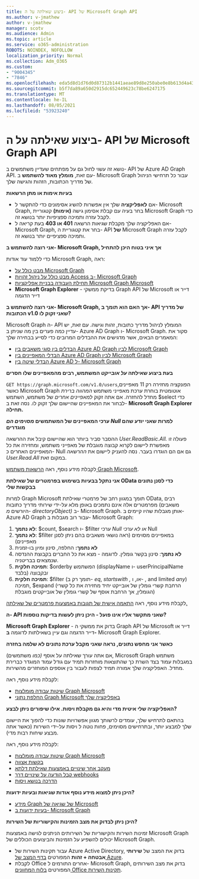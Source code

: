```yaml
---
title: ביצוע שאילתה על ה- API של Microsoft Graph API
ms.author: v-jmathew
author: v-jmathew
manager: scotv
ms.audience: Admin
ms.topic: article
ms.service: o365-administration
ROBOTS: NOINDEX, NOFOLLOW
localization_priority: Normal
ms.collection: Adm_O365
ms.custom:
- "9004345"
- "7846"
ms.openlocfilehash: eda5d8d1d76d0d87312b1441aeae89d8e250abe0e8b613d4a43fcc2345a6f021
ms.sourcegitcommit: b5f7da89a650d2915dc652449623c78be6247175
ms.translationtype: MT
ms.contentlocale: he-IL
ms.lasthandoff: 08/05/2021
ms.locfileid: "53923240"
---
```

# <a name="querying-the-microsoft-graph-api"></a>ביצוע שאילתה על ה- API של Microsoft Graph API

נושא זה עשוי לחול גם על מפתחים שעדיין משתמשים ב- API של Azure AD Graph API. עם זאת, **מומלץ מאוד להשתמש** ב- Microsoft Graph עבור כל תרחישי הניהול של מדריך הכתובות, הזהות והגישה שלך.

**בעיות אימות או מתן הרשאות**

- אם **לאפליקציה** שלך אין אפשרות להשיג אסימונים כדי להתקשר ל- Microsoft Graph, בחר בעיה עם קבלת אסימון גישה **(אימות)** קטגוריית Microsoft Graph כדי לקבל עזרה ותמיכה ספציפיות יותר בנושא זה.
- אם האפליקציה שלך מקבלת שגיאות הרשאה **401 או 403** בעת קריאה ל- Microsoft Graph, בחר את קטגוריית ה- API **של** Microsoft Graph לקבל עזרה ותמיכה ספציפיים יותר בנושא זה.

**אני רוצה להשתמש ב- Microsoft Graph, אך איני בטוח היכן להתחיל**

כדי ללמוד עוד אודות Microsoft Graph, ראה:

- [מבט כולל על Microsoft Graph](https://docs.microsoft.com/graph/overview)
- [מבט כולל על ניהול זהויות Access ב- Microsoft Graph](https://docs.microsoft.com/graph/azuread-identity-access-management-concept-overview)
- [תחילת העבודה בבניית אפליקציות Microsoft Graph Microsoft](https://docs.microsoft.com/graph/)
- **Microsoft Graph Explorer** - בדיקת ממשקי Graph API של Microsoft דייר או דייר הדגמה

**אני רוצה להשתמש ב- Microsoft Graph, אך האם הוא תומך ב- API של מדריך הכתובות v1.0 שאני זקוק לו?**

Microsoft Graph ה- API המומלץ לניהול מדריך כתובות, זהות וגישה. עם זאת, יש עדיין כמה פערים בין מה שניתן ב- Azure AD Graph ו- Microsoft Graph. סקור את המאמרים הבאים, אשר מדגישים את ההבדלים המרובים כדי לסייע בבחירה שלך:

- [הבדלים בין סוגי משאבים בין Azure AD Graph לבין Microsoft Graph](https://docs.microsoft.com/graph/migrate-azure-ad-graph-resource-differences)
- [הבדלי המאפיינים בין Azure AD Graph לבין Microsoft Graph](https://docs.microsoft.com/graph/migrate-azure-ad-graph-property-differences)
- [הבדלי שיטה בין Azure AD ל- Microsoft Graph](https://docs.microsoft.com/graph/migrate-azure-ad-graph-method-differences)

**בעת ביצוע שאילתה *על אובייקט* המשתמש, רבים מהמאפיינים שלו חסרים**

`GET https://graph.microsoft.com/v1.0/users`הפונקציה מחזירה רק 11 מאפיינים, כאשר Microsoft Graph אוטומטית בוחרת ערכת מאפייני משתמש *המהווה ברירת* מחדל להחזרה. אם אתה זקוק *למאפיינים אחרים* של משתמש, השתמש $select כדי לבחור את המאפיינים שהיישום שלך זקוק לו. נסה זאת ב- **Microsoft Graph Explorer תחילה.**

**ערכי המאפיינים של המשתמשים *מסוימים הם Null* למרות שאני יודע שהם מוגדרים**

ההסבר סביר ביותר הוא שהיישום קיבל את ההרשאה *User.ReadBasic.All.* פעולה זו מאפשרת ליישום לקרוא קבוצה מוגבלת של מאפייני משתמש, ומחזירה את כל המאפיינים האחרים כ- Null גם אם הם הוגדרו בעבר. נסה להעניק ליישום את *ההרשאה User.Read.All* במקום זאת.

לקבלת מידע נוסף, ראה [הרשאות משתמש Graph Microsoft](https://docs.microsoft.com/graph/permissions-reference#user-permissions).

**אני נתקל בבעיות בשימוש בפרמטרים של שאילתת OData כדי לסנן נתונים בבקשות שלי**

למרות Graph Microsoft תומך במגוון רחב של פרמטרי שאילתת OData, רבים מפרמטרים אלה אינם נתמכים באופן מלא על-ידי שירותי מדריך כתובות (משאבים היורשים *מ- directoryObject)* ב- Microsoft Graph. אותן מגבלות שהיו קיימים ב- Azure AD Graph עבור רוב מגבלות ב- Microsoft Graph:

1. **לא נתמך**: $count, $search ו- $filter ערכי *Null* *או לא ערכי* Null
2. **לא נתמך**: $filter במאפיינים מסוימים (ראה נושאי משאבים בהם ניתן לסנן מאפיינים)
3. **לא נתמך:** החלפה, סינון ומיון בו-זמנית
4. **לא נתמך**: סינון בקשר גומלין. לדוגמה - מצא את כל החברים בקבוצת ההנדסה שנמצאים בבריטניה.
5. **תמיכה חלקית**: $orderby *המשתמש* (displayName ו- userPrincipalName בלבד) *ובקבוצה*
6. **תמיכה חלקית**: $filter (תומך רק ב- *eq*, *startswith* *,* *או*, ו- , and limited *any*) תמיכה, $expand (הרחבת קשרי גומלין של אובייקט יחיד מחזירה את כל קשרי הגומלין, אך הרחבת אוסף של קשרי גומלין של אובייקטים מוגבלת)

לקבלת מידע נוסף, ראה [התאמה אישית של תגובות באמצעות פרמטרים של שאילתה.](https://docs.microsoft.com/graph/query-parameters)

**ה- API שאני מתקשר אליו אינו פועל - היכן ניתן לעשות בדיקות נוספות?**

**Microsoft Graph Explorer** - בדוק את ממשקי ה Graph API של Microsoft דייר או דייר הדגמה וגם עיין בשאילתות לדוגמה **ב-** Microsoft Graph Explorer.

**כאשר אני מחפש נתונים, נראה שאני מקבל ערכת נתונים לא שלמה בחזרה**

אם אתה עורך שאילתה על אוסף *(כמו* משתמשים), Microsoft Graph משתמש במגבלות עמוד בצד השרת כך שהתוצאות מוחזרות תמיד עם גודל עמוד המוגדר כברירת מחדל. האפליקציה שלך אמורה תמיד לצפות לעבור בין אוספים המוחזרים מהשירות.

לקבלת מידע נוסף, ראה:

- [שיטות עבודה מומלצות Graph Microsoft](https://docs.microsoft.com/graph/best-practices-concept)
- [החלפת נתוני Graph Microsoft באפליקציה שלך](https://docs.microsoft.com/graph/paging)

**האפליקציה שלי איטית מדי והיא גם מקבלת ויסות. אילו שיפורים ניתן לבצע?**

בהתאם לתרחיש שלך, עומדים לרשותך מגוון אפשרויות שונות כדי להפוך את היישום שלך למבצע יותר, ובתרחישים מסוימים, פחות נוטה ל ויסות על-ידי השירות (כאשר אתה מבצע שיחות רבות מדי).

לקבלת מידע נוסף, ראה:

- [שיטות עבודה מומלצות Graph Microsoft](https://docs.microsoft.com/graph/best-practices-concept)
- [בקשות אצווה](https://docs.microsoft.com/graph/json-batching)
- [מעקב אחר שינויים באמצעות שאילתת דלתא](https://docs.microsoft.com/graph/delta-query-overview)
- [קבל הודעה על שינויים דרך webhooks](https://docs.microsoft.com/graph/webhooks)
- [הדרכה בנושא ויסות](https://docs.microsoft.com/graph/throttling)

**היכן ניתן למצוא מידע נוסף אודות שגיאות ובעיות ידועות?**

- [מידע Graph של שגיאה של Microsoft](https://docs.microsoft.com/graph/errors)
- [בעיות ידועות ב- Microsoft Graph](https://docs.microsoft.com/graph/known-issues)

**היכן ניתן לבדוק את מצב הזמינות והקישוריות של השירות?**

זמינות השירות והקישוריות של השירותים הניתנים לגישה באמצעות Microsoft Graph יכולים להשפיע על הזמינות והביצועים הכוללים של Microsoft Graph.

- עבור תקינות השירות של Azure Active Directory, בדוק את המצב של **שירותי אבטחה + זהות** המפורטים [בדף המצב של Azure](https://azure.microsoft.com/status/).
- לקבלת Office אחרים התורמים ל- Microsoft Graph, בדוק את מצב השירותים המפורטים [בלוח המחוונים Office תקינות השירות](https://portal.office.com/adminportal/home#/servicehealth).
